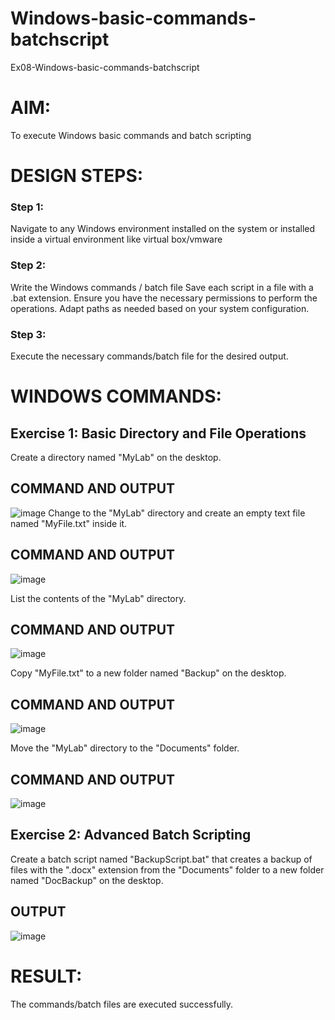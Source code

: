 # Windows-basic-commands-batchscript
Ex08-Windows-basic-commands-batchscript

# AIM:
To execute Windows basic commands and batch scripting

# DESIGN STEPS:

### Step 1:

Navigate to any Windows environment installed on the system or installed inside a virtual environment like virtual box/vmware 

### Step 2:

Write the Windows commands / batch file
Save each script in a file with a .bat extension.
Ensure you have the necessary permissions to perform the operations.
Adapt paths as needed based on your system configuration.
### Step 3:

Execute the necessary commands/batch file for the desired output. 




# WINDOWS COMMANDS:
## Exercise 1: Basic Directory and File Operations
Create a directory named "MyLab" on the desktop.


## COMMAND AND OUTPUT
![image](https://github.com/user-attachments/assets/52379886-c9de-45ad-8e6f-5dc5a2012fde)
Change to the "MyLab" directory and create an empty text file named "MyFile.txt" inside it.


## COMMAND AND OUTPUT
![image](https://github.com/user-attachments/assets/d988162d-8cd2-472b-89c5-75fed85409f8)

List the contents of the "MyLab" directory.


## COMMAND AND OUTPUT
![image](https://github.com/user-attachments/assets/5e82601a-3021-4da5-bc16-653c23af2d81)

Copy "MyFile.txt" to a new folder named "Backup" on the desktop.

## COMMAND AND OUTPUT
![image](https://github.com/user-attachments/assets/21766d16-0130-43f5-8015-8aa6485a679e)

Move the "MyLab" directory to the "Documents" folder.


## COMMAND AND OUTPUT
![image](https://github.com/user-attachments/assets/3b204c27-caa1-45d7-8119-979a313cd778)


## Exercise 2: Advanced Batch Scripting
Create a batch script named "BackupScript.bat" that creates a backup of files with the ".docx" extension from the "Documents" folder to a new folder named "DocBackup" on the desktop.







## OUTPUT


![image](https://github.com/user-attachments/assets/0f59f00f-d30a-4f8e-aabe-cafc394f35eb)



# RESULT:
The commands/batch files are executed successfully.

